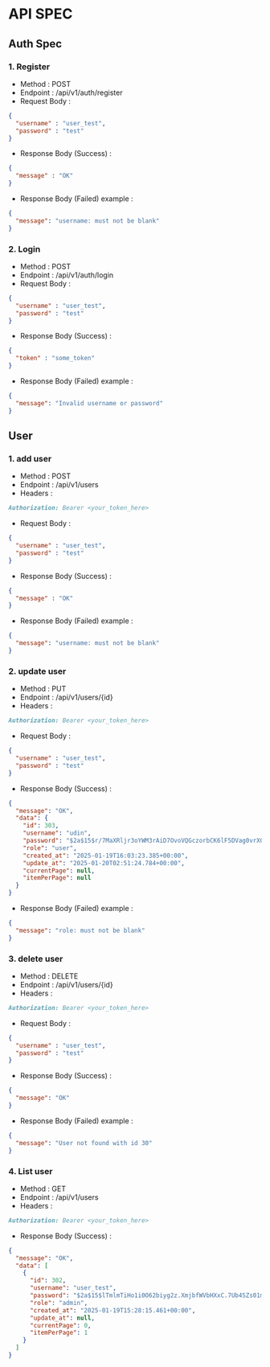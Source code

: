 # API SPEC

##  Auth Spec
### 1. Register 
- Method : POST 
- Endpoint : /api/v1/auth/register
- Request Body : 
```json
{
  "username" : "user_test", 
  "password" : "test"
}
```
- Response Body (Success) :
```json
{
  "message" : "OK"
}
```
- Response Body (Failed) example :
```json
{
  "message": "username: must not be blank"
}
```
### 2. Login
- Method : POST
- Endpoint : /api/v1/auth/login
- Request Body :
```json
{
  "username" : "user_test", 
  "password" : "test"
}
```
- Response Body (Success) :
```json
{
  "token" : "some_token"
}
```
- Response Body (Failed) example :
```json
{
  "message": "Invalid username or password"
}
```
## User
### 1. add user
- Method : POST
- Endpoint : /api/v1/users
- Headers :
```markdown
Authorization: Bearer <your_token_here>
```
- Request Body :
```json
{
  "username" : "user_test", 
  "password" : "test"
}
```
- Response Body (Success) :
```json
{
  "message" : "OK"
}
```
- Response Body (Failed) example :
```json
{
  "message": "username: must not be blank"
}
```
### 2. update user
- Method : PUT
- Endpoint : /api/v1/users/{id}
- Headers :
```markdown
Authorization: Bearer <your_token_here>
```
- Request Body :
```json
{
  "username" : "user_test", 
  "password" : "test"
}
```
- Response Body (Success) :
```json
{
  "message": "OK",
  "data": {
    "id": 303,
    "username": "udin",
    "password": "$2a$15$r/7MaXRljr3oYWM3rAiD7OvoVQGczorbCK6lF5DVag0vrXGTblf6y",
    "role": "user",
    "created_at": "2025-01-19T16:03:23.385+00:00",
    "update_at": "2025-01-20T02:51:24.784+00:00",
    "currentPage": null,
    "itemPerPage": null
  }
}
```
- Response Body (Failed) example :
```json
{
  "message": "role: must not be blank"
}
```
### 3. delete user
- Method : DELETE
- Endpoint : /api/v1/users/{id}
- Headers :
```markdown
Authorization: Bearer <your_token_here>
```
- Request Body :
```json
{
  "username" : "user_test", 
  "password" : "test"
}
```
- Response Body (Success) :
```json
{
  "message": "OK"
}
```
- Response Body (Failed) example :
```json
{
  "message": "User not found with id 30"
}
```
### 4. List user
- Method : GET
- Endpoint : /api/v1/users
- Headers :
```markdown
Authorization: Bearer <your_token_here>
```
- Response Body (Success) :
```json
{
  "message": "OK",
  "data": [
    {
      "id": 302,
      "username": "user_test",
      "password": "$2a$15$lTmlmTiHo1i0O62biyg2z.XmjbfWVbHXxC.7Ub4SZs01mII/8ysha",
      "role": "admin",
      "created_at": "2025-01-19T15:28:15.461+00:00",
      "update_at": null,
      "currentPage": 0,
      "itemPerPage": 1
    }
  ]
}
```
